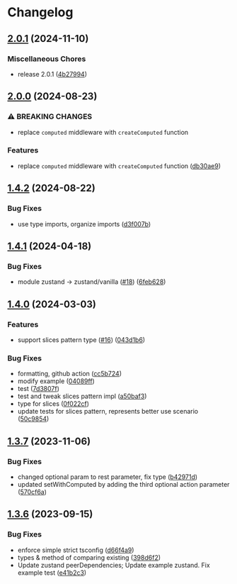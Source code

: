 # Changelog

## [2.0.1](https://github.com/chrisvander/zustand-computed/compare/v2.0.0...v2.0.1) (2024-11-10)


### Miscellaneous Chores

* release 2.0.1 ([4b27994](https://github.com/chrisvander/zustand-computed/commit/4b279942910fdb5450057c5fd7eb5c1fad9e44fb))

## [2.0.0](https://github.com/chrisvander/zustand-computed/compare/v1.4.2...v2.0.0) (2024-08-23)


### ⚠ BREAKING CHANGES

* replace `computed` middleware with `createComputed` function

### Features

* replace `computed` middleware with `createComputed` function ([db30ae9](https://github.com/chrisvander/zustand-computed/commit/db30ae959fa67e13f527141ff9181521eb515367))

## [1.4.2](https://github.com/chrisvander/zustand-computed/compare/v1.4.1...v1.4.2) (2024-08-22)


### Bug Fixes

* use type imports, organize imports ([d3f007b](https://github.com/chrisvander/zustand-computed/commit/d3f007ba3db24b2c1d14576e33f0eca61b329a4f))

## [1.4.1](https://github.com/chrisvander/zustand-computed/compare/v1.4.0...v1.4.1) (2024-04-18)


### Bug Fixes

* module zustand -&gt; zustand/vanilla ([#18](https://github.com/chrisvander/zustand-computed/issues/18)) ([6feb628](https://github.com/chrisvander/zustand-computed/commit/6feb628fdb1bf3a924cdb438e903f09471845b9e))

## [1.4.0](https://github.com/chrisvander/zustand-computed/compare/v1.3.7...v1.4.0) (2024-03-03)


### Features

* support slices pattern type ([#16](https://github.com/chrisvander/zustand-computed/issues/16)) ([043d1b6](https://github.com/chrisvander/zustand-computed/commit/043d1b6cbce8bbae104b072f8a6b97d637b9dd06))


### Bug Fixes

* formatting, github action ([cc5b724](https://github.com/chrisvander/zustand-computed/commit/cc5b7249f90d635a96cfa09143400a296d2d3750))
* modify example ([04089ff](https://github.com/chrisvander/zustand-computed/commit/04089ffe37dd2e630343f65ccad64aec532d289c))
* test ([7d3807f](https://github.com/chrisvander/zustand-computed/commit/7d3807fb21c9451c0d7f73a5dbaf9748ad39d01f))
* test and tweak slices pattern impl ([a50baf3](https://github.com/chrisvander/zustand-computed/commit/a50baf39b17ed8983039c6f76ed2bd8986cf4f72))
* type for slices ([0f022cf](https://github.com/chrisvander/zustand-computed/commit/0f022cf29d5bb430e694eb24c6f30c89867255ce))
* update tests for slices pattern, represents better use scenario ([50c9854](https://github.com/chrisvander/zustand-computed/commit/50c98549af8de02020622a0869e48b64650a18e6))

## [1.3.7](https://github.com/chrisvander/zustand-computed/compare/v1.3.6...v1.3.7) (2023-11-06)


### Bug Fixes

* changed optional param to rest parameter, fix type ([b42971d](https://github.com/chrisvander/zustand-computed/commit/b42971d30b3846d44b0b5487770f4a9efc75bdf2))
* updated setWithComputed by adding the third optional action parameter ([570cf6a](https://github.com/chrisvander/zustand-computed/commit/570cf6a7a2809fff1b4e4e0e6417c9086e08a8fa))

## [1.3.6](https://github.com/chrisvander/zustand-computed/compare/v1.3.5...v1.3.6) (2023-09-15)


### Bug Fixes

* enforce simple strict tsconfig ([d66f4a9](https://github.com/chrisvander/zustand-computed/commit/d66f4a924f5718ea88b3f9ad7af61ec35c6b3dce))
* types & method of comparing existing ([398d6f2](https://github.com/chrisvander/zustand-computed/commit/398d6f2a2bb2dc3d6dcc64cc3c1e6dca4f63d21f))
* Update zustand peerDependencies; Update example zustand. Fix example test ([e41b2c3](https://github.com/chrisvander/zustand-computed/commit/e41b2c32105da94bfff85705d4b708205d7390d0))
